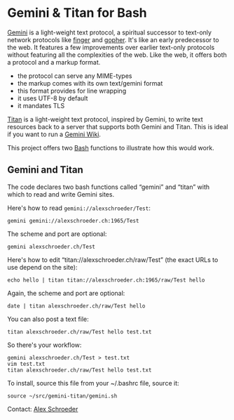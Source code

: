 # Gemini & Titan for Bash

[Gemini](https://gemini.circumlunar.space/) is a light-weight text
protocol, a spiritual successor to text-only network protocols like
[finger](https://en.wikipedia.org/wiki/Finger_protocol) and
[gopher](https://en.wikipedia.org/wiki/Gopher_%28protocol%29). It's
like an early predecessor to the web. It features a few improvements
over earlier text-only protocols without featuring all the
complexities of the web. Like the web, it offers both a protocol and a
markup format.

- the protocol can serve any MIME-types
- the markup comes with its own text/gemini format
- this format provides for line wrapping
- it uses UTF-8 by default
- it mandates TLS

[Titan](https://communitywiki.org/wiki/Titan) is a light-weight text
protocol, inspired by Gemini, to write text resources back to a server
that supports both Gemini and Titan. This is ideal if you want to run
a [Gemini Wiki](https://alexschroeder.ch/cgit/gemini-wiki/about/).

This project offers two [Bash](https://www.gnu.org/software/bash/)
functions to illustrate how this would work.

## Gemini and Titan

The code declares two bash functions called “gemini” and “titan” with
which to read and write Gemini sites.

Here's how to read `gemini://alexschroeder/Test`:

```
gemini gemini://alexschroeder.ch:1965/Test
```

The scheme and port are optional:

```
gemini alexschroeder.ch/Test
```

Here's how to edit “titan://alexschroeder.ch/raw/Test” (the exact URLs
to use depend on the site):

```
echo hello | titan titan://alexschroeder.ch:1965/raw/Test hello
```

Again, the scheme and port are optional:

```
date | titan alexschroeder.ch/raw/Test hello
```

You can also post a text file:

```
titan alexschroeder.ch/raw/Test hello test.txt
```

So there's your workflow:

```
gemini alexschroeder.ch/Test > test.txt
vim test.txt
titan alexschroeder.ch/raw/Test hello test.txt
```

To install, source this file from your ~/.bashrc file, source it:

```
source ~/src/gemini-titan/gemini.sh
```

Contact: [Alex Schroeder](https://alexschroeder.ch/wiki/Contact)
